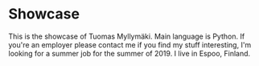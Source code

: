# Showcase

This is the showcase of Tuomas Myllymäki. Main language is Python. If you're an employer please contact me if you find my stuff interesting, I'm looking for a summer job for the summer of 2019. I live in Espoo, Finland.
